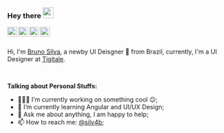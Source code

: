 ### Hey there <img src="https://media.giphy.com/media/hvRJCLFzcasrR4ia7z/giphy.gif" width="25px">

<a href="https://discord.gg/XTW52Kt">
  <img align="left" color="white" alt="Abhishek's Discord" width="22px" src="https://cdn.jsdelivr.net/npm/simple-icons@v3/icons/discord.svg" />
</a>
<a href="https://twitter.com/silv4b">
  <img align="left" alt="Abhishek Naidu | Twitter" width="22px" src="https://cdn.jsdelivr.net/npm/simple-icons@v3/icons/twitter.svg" />
</a>
<a href="https://www.linkedin.com/in/silv4b/">
  <img align="left" alt="Abhishek's LinkdeIN" width="22px" src="https://cdn.jsdelivr.net/npm/simple-icons@v3/icons/linkedin.svg" />
</a>
<a href="https://www.instagram.com/silv4b/">
  <img align="left" alt="Abhishek's Instagram" width="22px" src="https://cdn.jsdelivr.net/npm/simple-icons@v3/icons/instagram.svg" />
</a>
<br/><br/>

Hi, I'm [Bruno Silva](https://silv4b.github.io/), a newby UI Deisgner 🚀 from Brazil, currently, I'm a UI Designer at [Tigitale](https://tigitale.com.br/).

<br/>

**Talking about Personal Stuffs:**

- 👨🏽‍💻 I’m currently working on something cool :wink:;
- 🌱 I’m currently learning Angular and UI/UX Design; 
- 💬 Ask me about anything, I am happy to help;
- 📫 How to reach me: [@silv4b](https://www.instagram.com/silv4b);
